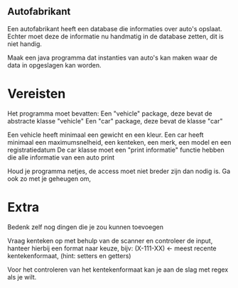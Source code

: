 ## Autofabrikant

Een autofabrikant heeft een database die informaties over auto's opslaat.
Echter moet deze de informatie nu handmatig in de database zetten, dit is niet handig.

Maak een java programma dat instanties van auto's kan maken waar de data in opgeslagen kan worden.

# Vereisten
Het programma moet bevatten:
Een "vehicle" package, deze bevat de abstracte klasse "vehicle"
Een "car" package, deze bevat de klasse "car"

Een vehicle heeft minimaal een gewicht en een kleur.
Een car heeft minimaal een maximumsnelheid, een kenteken, een merk, een model en een registratiedatum
De car klasse moet een "print informatie" functie hebben die alle informatie van een auto print

Houd je programma netjes, de access moet niet breder zijn dan nodig is.
Ga ook zo met je geheugen om, 

# Extra
Bedenk zelf nog dingen die je zou kunnen toevoegen

Vraag kenteken op met behulp van de scanner en controleer de input,
hanteer hierbij een format naar keuze, bijv: (X-111-XX) <- meest recente kentekenformaat,
(hint: setters en getters)

Voor het controleren van het kentekenformaat kan je aan de slag met regex als je wilt.